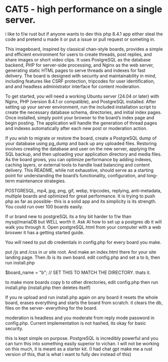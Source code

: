 
# CAT5 - high performance on a single server. 

i like to f/w rust but if anyone wants to dev this php 8.4.1 app either steal the code and pretend u made it or put a issue or pull request or someting in. 



This imageboard, inspired by classical chan-style boards, provides a simple and efficient environment for users to create threads, post replies, and share images or short video clips. It uses PostgreSQL as the database backend, PHP for server-side processing, and Nginx as the web server, generating static HTML pages to serve threads and indexes for fast delivery. The board is designed with security and maintainability in mind, including features like CSRF protection, tripcodes for user identification, and and headless administrator interface for content moderation.

To get started, you will need a working Ubuntu server (24.04 or later) with Nginx, PHP (version 8.4.1 or compatible), and PostgreSQL installed. After setting up your server environment, run the included installation script to create the necessary database schema, directories, and initial index pages. Once installed, simply point your browser to the board’s index page and begin posting. The application will handle the generation of thread pages and indexes automatically after each new post or moderation action.

If you wish to migrate or restore the board, create a PostgreSQL dump of your database using pg_dump and back up any uploaded files. Restoring involves creating the database and user on the new server, applying the SQL backup, and then uploading your application directory and media files. As the board grows, you can optimize performance by adding indexes, caching layers, or external tools to handle load balancing and content delivery. This README, while not exhaustive, should serve as a starting point for understanding the board’s functionality, configuration, and long-term maintenance strategies.





POSTGRESQL, mp4, jpg, png, gif, webp, tripcodes, replying, anti-metadata, multiple boards and optimized for great performance. It is trying to push php as far as possible- this is a solid app and its simplicity is its strength. You could run over 100 boards easily. 

If ur brand new to postgreSQL its a tiny bit harder to f/w than mysql/mariaDB but WELL worth it. Ask AI how to set up a postgres db it will walk you through it. Open postgreSQL.html from your computer with a web broswer it has a getting started guide.


You will need to put db credentials in config.php for every board you make.


put /js and /css in ur site root. And make an index.html there for your site landing page.  Then /b  is its own board. edit config.php and set a to b, then run install.php

$board_name = "b"; // SET THIS TO MATCH THE DIRECTORY. thats it. 


to make more boards copy b to other directories, edit config.php  then run install.php (install.php then deletes itself)

If you re upload and run install.php again on any board it resets the whole board, erases everything and starts the board from scratch. it clears the db, files on the server-
everything for the board. 

moderation is headless and you moderate from reply mode password in config.php. Current implementation is not hashed, its okay for basic security.


this is kept simple on purpose. PostgreSQL is incredibly powerful and  you can turn this into something easily superior to vichan. I will not be
working on this much, it is meant as a starter kit. (I had chat gpt make me a rust version of this, that is what i want to fully dev instead of this)



